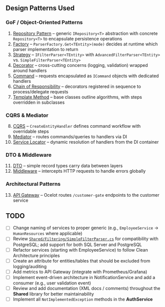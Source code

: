 ## Design Patterns Used

### GoF / Object-Oriented Patterns
1. [Repository Pattern](./Shared/Repositories/Abstractions/IRepository.cs) – generic `IRepository<T>` abstraction with concrete `Repository<T>` to encapsulate persistence operations
2. [Factory](./Shared/Filtering/ParserFactory.cs) – `ParserFactory.Get<TEntity>(mode)` decides at runtime which parser implementation to return
3. [Strategy](./Shared/Filtering/IFilterParser.cs) – `IFilterParser<TEntity>` with `AdvancedFilterParser<TEntity>` vs. `SimpleFilterParser<TEntity>`
4. [Decorator](./Shared/Cqrs/Decorators/LoggingCommandDecorator.cs) – cross-cutting concerns (logging, validation) wrapped around handlers
5. [Command](./Shared/Cqrs/Abstractions/ICommandHandler.cs) – requests encapsulated as `ICommand` objects with dedicated handlers
6. [Chain of Responsibility](./Shared/Cqrs/DependencyInjection/AddCqrs.cs) – decorators registered in sequence to process/delegate requests
7. [Template Method](./Shared/Cqrs/Bases/PagedSearchHandler.cs) – base classes outline algorithms, with steps overridden in subclasses

### CQRS & Mediator
8. [CQRS](./Shared/Cqrs/Bases/CreateEntityHandler.cs) – `CreateEntityHandler` defines command workflow with overridable steps
9. [Mediator](./Shared/Cqrs/MiniMediator.cs) – routes commands/queries to handlers via DI
10. [Service Locator](./Shared/Cqrs/MiniMediator.cs) – dynamic resolution of handlers from the DI container

### DTO & Middleware
11. [DTO](./EmployeeService/DTOs/EmployeeDto.cs) – simple record types carry data between layers
12. [Middleware](./Shared/Web/Middleware/GlobalExceptionMiddleware.cs) – intercepts HTTP requests to handle errors globally

### Architectural Patterns
13. [API Gateway](./ApiGatewayService/ocelot.json) – Ocelot routes `/customer-gate` endpoints to the customer service



##  TODO 

- [ ] Change naming of services to proper generic (e.g., `EmployeeService` → `HumanResources` where applicable)
- [ ] Review [`Shared/Filtering/SimpleFilterParser.cs`](./Shared/Filtering/SimpleFilterParser.cs) for compatibility with PostgreSQL; add support for both SQL Server and PostgreSQL
- [ ] Refactor services (starting with EmployeeService) to follow Clean Architecture principles
- [ ] Create an attribute for entities/tables that should be excluded from logging/auditing
- [ ] Add metrics to API Gateway (integrate with Prometheus/Grafana)
- [ ] Implement event-driven architecture in NotificationService and add a consumer (e.g., user validation event)
- [ ] Review and add documentation (XML docs / comments) throughout the **Shared** library for better maintainability
- [ ] Implement all `NotImplementedException` methods in the **AuthService**
